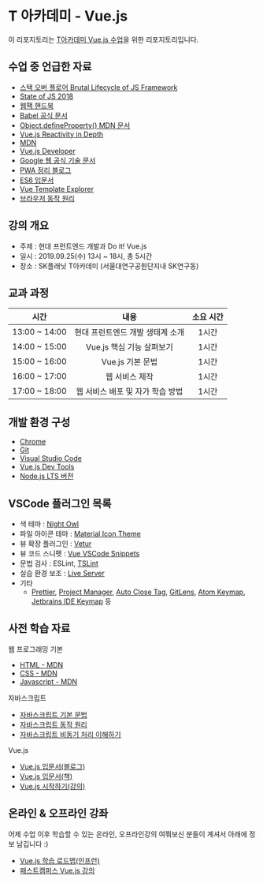 # T 아카데미 - Vue.js

이 리포지토리는 [T아카데미 Vue.js 수업](https://tacademy.skplanet.com/front/tacademy/courseinfo/campus.action?classIndex=1611)을 위한 리포지토리입니다.

## 수업 중 언급한 자료

- [스택 오버 플로어 Brutal Lifecycle of JS Framework](https://stackoverflow.blog/2018/01/11/brutal-lifecycle-javascript-frameworks/)
- [State of JS 2018](https://2018.stateofjs.com/front-end-frameworks/overview/)
- [웹팩 핸드북](https://joshua1988.github.io/webpack-guide/)
- [Babel 공식 문서](https://babeljs.io)
- [Object.defineProperty() MDN 문서](https://developer.mozilla.org/ko/docs/Web/JavaScript/Reference/Global_Objects/Object/defineProperty)
- [Vue.js Reactivity in Depth](https://vuejs.org/v2/guide/reactivity.html)
- [MDN](https://developer.mozilla.org/ko/)
- [Vue.js Developer](https://vuejsdevelopers.com)
- [Google 웹 공식 기술 문서](https://developers.google.com/web/fundamentals)
- [PWA 정리 블로그](https://joshua1988.github.io/web-development/pwa/io-2018-pwa/)
- [ES6 입문서](https://joshua1988.github.io/es6-online-book/guide.html)
- [Vue Template Explorer](https://template-explorer.vuejs.org)
- [브라우저 동작 원리](https://www.html5rocks.com/en/tutorials/internals/howbrowserswork/#The_browsers_we_will_talk_about)

## 강의 개요

- 주제 : 현대 프런트엔드 개발과 Do it! Vue.js
- 일시 : 2019.09.25(수) 13시 ~ 18시, 총 5시간
- 장소 : SK플래닛 T아카데미 (서울대연구공원단지내 SK연구동)

## 교과 과정

|       **시간**       |       **내용**        | **소요 시간** |
| :----------------: | :-----------------: | :-------: |
| 13:00 ~ 14:00  |  현대 프런트엔드 개발 생태계 소개   |    1시간    |
| 14:00 ~ 15:00  | Vue.js 핵심 기능 살펴보기 |    1시간    |
| 15:00 ~ 16:00     |  Vue.js 기본 문법  |    1시간    |
| 16:00 ~ 17:00  | 웹 서비스 제작  |    1시간    |
| 17:00 ~ 18:00 |  웹 서비스 배포 및 자가 학습 방법  |    1시간    |

## 개발 환경 구성

- [Chrome](https://www.google.com/intl/ko/chrome/)
- [Git](https://git-scm.com/downloads)
- [Visual Studio Code](https://code.visualstudio.com/)
- [Vue.js Dev Tools](https://chrome.google.com/webstore/detail/vuejs-devtools/nhdogjmejiglipccpnnnanhbledajbpd)
- [Node.js LTS 버전](https://nodejs.org/ko/)

## VSCode 플러그인 목록

- 색 테마 : [Night Owl](https://marketplace.visualstudio.com/items?itemName=sdras.night-owl)
- 파일 아이콘 테마 : [Material Icon Theme](https://marketplace.visualstudio.com/items?itemName=PKief.material-icon-theme)
- 뷰 확장 플러그인 : [Vetur](https://marketplace.visualstudio.com/items?itemName=octref.vetur)
- 뷰 코드 스니펫 : [Vue VSCode Snippets](https://marketplace.visualstudio.com/items?itemName=sdras.vue-vscode-snippets)
- 문법 검사 : ESLint, [TSLint](https://marketplace.visualstudio.com/items?itemName=eg2.tslint)
- 실습 환경 보조 : [Live Server](https://marketplace.visualstudio.com/items?itemName=ritwickdey.LiveServer)
- 기타
  - [Prettier](https://marketplace.visualstudio.com/items?itemName=esbenp.prettier-vscode), [Project Manager](https://marketplace.visualstudio.com/items?itemName=alefragnani.project-manager), [Auto Close Tag](https://marketplace.visualstudio.com/items?itemName=formulahendry.auto-close-tag), [GitLens](https://marketplace.visualstudio.com/items?itemName=eamodio.gitlens), [Atom Keymap](https://marketplace.visualstudio.com/items?itemName=ms-vscode.atom-keybindings), [Jetbrains IDE Keymap](https://marketplace.visualstudio.com/items?itemName=isudox.vscode-jetbrains-keybindings) 등

## 사전 학습 자료

웹 프로그래밍 기본
- [HTML - MDN](https://developer.mozilla.org/en-US/docs/Web/HTML)
- [CSS - MDN](https://developer.mozilla.org/en-US/docs/Web/CSS)
- [Javascript - MDN](https://developer.mozilla.org/en-US/docs/Web/JavaScript)

자바스크립트
- [자바스크립트 기본 문법](https://joshua1988.github.io/web-development/javascript/javascript-basic-summary/)
- [자바스크립트 동작 원리](https://joshua1988.github.io/web-development/translation/javascript/how-js-works-inside-engine/)
- [자바스크립트 비동기 처리 이해하기](https://joshua1988.github.io/web-development/javascript/javascript-asynchronous-operation/)

Vue.js
- [Vue.js 입문서(블로그)](https://joshua1988.github.io/web-development/vuejs/vuejs-tutorial-for-beginner/)
- [Vue.js 입문서(책)](http://www.yes24.com/Product/Goods/58206961?scode=032&OzSrank=1)
- [Vue.js 시작하기(강의)](https://www.inflearn.com/course/Age-of-Vuejs#)

## 온라인 & 오프라인 강좌

어제 수업 이후 학습할 수 있는 온라인, 오프라인강의 여쭤보신 분들이 계셔서 아래에 정보 남깁니다 :) 

- [Vue.js 학습 로드맵(인프런)](https://www.inflearn.com/roadmaps/3)
- [패스트캠퍼스 Vue.js 강의](https://www.fastcampus.co.kr/dev_camp_vue)
